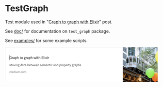 # TestGraph

Test module used in
"[Graph to graph with Elixir](https://medium.com/@tonyhammond/graph-to-graph-with-elixir-9cd7fd6f2128)"
post.

See [doc/](https://tonyhammond.github.io/ex_mples/test_graph/doc/) for documentation on `test_graph` package.

See [examples/](https://github.com/tonyhammond/ex_mples/tree/master/test_graph/examples) for some example scripts.

![medium-post-7.png](../images/medium-post-7.png)

